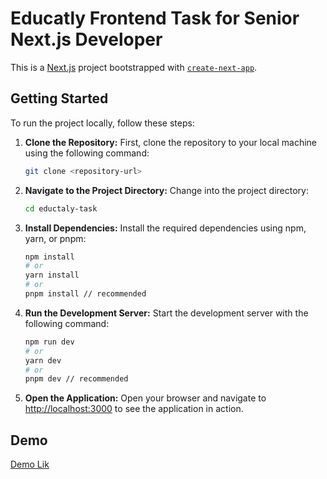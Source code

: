 # Educatly Frontend Task for Senior Next.js Developer

This is a [Next.js](https://nextjs.org) project bootstrapped with [`create-next-app`](https://nextjs.org/docs/app/api-reference/cli/create-next-app).

## Getting Started

To run the project locally, follow these steps:

1. **Clone the Repository:**
   First, clone the repository to your local machine using the following command:
   ```bash
   git clone <repository-url>
   ```

2. **Navigate to the Project Directory:**
   Change into the project directory:
   ```bash
   cd eductaly-task
   ```

3. **Install Dependencies:**
   Install the required dependencies using npm, yarn, or pnpm:
   ```bash
   npm install
   # or
   yarn install
   # or
   pnpm install // recommended
   ```

4. **Run the Development Server:**
   Start the development server with the following command:
   ```bash
   npm run dev
   # or
   yarn dev
   # or
   pnpm dev // recommended
   ```

5. **Open the Application:**
   Open your browser and navigate to [http://localhost:3000](http://localhost:3000) to see the application in action.



## Demo
[Demo Lik](https://educatly-task-omega.vercel.app/)